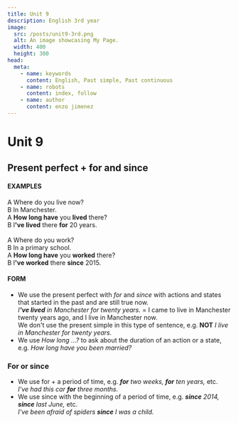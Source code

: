 ```yaml
---
title: Unit 9
description: English 3rd year
image:
  src: /posts/unit9-3rd.png
  alt: An image showcasing My Page.
  width: 400
  height: 300
head:
  meta:
    - name: keywords
      content: English, Past simple, Past continuous
    - name: robots
      content: index, follow
    - name: author
      content: enzo jimenez
---
```


# Unit 9

## Present perfect + for and since

#### EXAMPLES
A Where do you live now?  
B In Manchester.  
A **How long have** you **lived** there?  
B I<strong>'ve lived</strong> there **for** 20 years.  
<br/>
A Where do you work?  
B In a primary school.  
A **How long have** you **worked** there?  
B I<strong>'ve worked</strong> there **since** 2015.  

#### FORM
- We use the present perfect with _for_ and _since_ with actions and states that started in the past and are still true now.  
_I<strong>'ve lived</strong> in Manchester for twenty years._ = I came to live in Manchester twenty years ago, and I live in Manchester now.  
We don't use the present simple in this type of sentence, e.g. **NOT** _I live in Manchester for twenty years._  
- We use _How long ...?_ to ask about the duration of an action or a state, e.g. _How long have you been married?_

### For or since

- We use for + a period of time, e.g. _**for** two weeks, **for** ten years,_ etc.  
_I've had this car **for** three months._
- We use since with the beginning of a period of time, e.g. _**since** 2014, **since** last June,_ etc.  
_I've been afraid of spiders **since** I was a child._